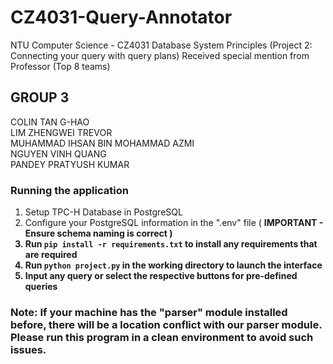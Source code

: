 # CZ4031-Query-Annotator
NTU Computer Science - CZ4031 Database System Principles (Project 2: Connecting your query with query plans)
Received special mention from Professor (Top 8 teams)

## GROUP 3 
COLIN TAN G-HAO <br>
LIM ZHENGWEI TREVOR <br> 
MUHAMMAD IHSAN BIN MOHAMMAD AZMI <br>
NGUYEN VINH QUANG <br> 
PANDEY PRATYUSH KUMAR

### Running the application
1. Setup TPC-H Database in PostgreSQL
2. Configure your PostgreSQL information in the ".env" file ( <b>IMPORTANT - Ensure schema naming is correct<b> )
3. Run `pip install -r requirements.txt` to install any requirements that are required
4. Run `python project.py` in the working directory to launch the interface
5. Input any query or select the respective buttons for pre-defined queries


### Note: If your machine has the "parser" module installed before, there will be a location conflict with our parser module. Please run this program in a clean environment to avoid such issues.
